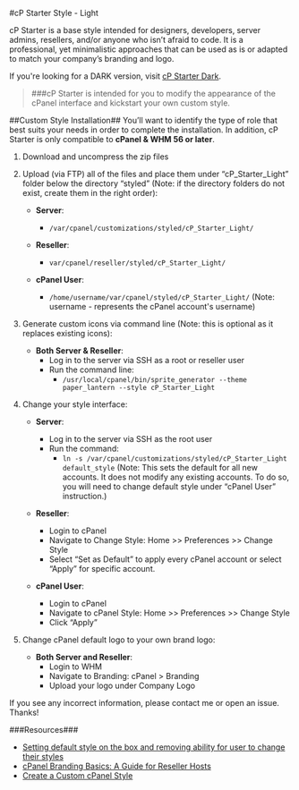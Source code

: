 #cP Starter Style - Light

cP Starter is a base style intended for designers, developers, server admins, resellers, and/or anyone who isn’t afraid to code.  It is a professional, yet minimalistic approaches that can be used as is or adapted to match your company’s branding and logo. 

If you're looking for a DARK version, visit [cP Starter Dark](https://github.com/longster/cP-Starter-Dark).

> ###cP Starter is intended for you to modify the appearance of the cPanel interface and kickstart your own custom style. 


##Custom Style Installation##
You’ll want to identify the type of role that best suits your needs in order to complete the installation. In addition, cP Starter is only compatible to **cPanel & WHM 56 or later**. 

1. Download and uncompress the zip files

2. Upload (via FTP) all of the files and place them under “cP_Starter_Light” folder below the directory “styled” (Note: if the directory folders do not exist, create them in the right order): 

    - **Server**: 
        + `/var/cpanel/customizations/styled/cP_Starter_Light/`
        
    - **Reseller**: 
        + `var/cpanel/reseller/styled/cP_Starter_Light/`
        
    - **cPanel User**: 
        + `/home/username/var/cpanel/styled/cP_Starter_Light/` (Note: username - represents the cPanel account's username)

3. Generate custom icons via command line (Note: this is optional as it replaces existing icons): 

    - **Both Server & Reseller**:
        + Log in to the server via SSH as a root or reseller user
        + Run the command line: 
            - `/usr/local/cpanel/bin/sprite_generator --theme paper_lantern --style cP_Starter_Light`

4. Change your style interface:

    - **Server**:
        + Log in to the server via SSH as the root user
        + Run the command: 
            - `ln -s /var/cpanel/customizations/styled/cP_Starter_Light default_style` (Note: This sets the default for all new accounts. It does not modify any existing accounts. To do so, you will need to change default style under “cPanel User” instruction.)
            
    - **Reseller**: 
        + Login to cPanel
        + Navigate to Change Style: Home >> Preferences >> Change Style
        + Select “Set as Default” to apply every cPanel account or select “Apply” for specific account.
        
    - **cPanel User**:
        + Login to cPanel
        + Navigate to cPanel Style: Home >> Preferences >> Change Style
        + Click “Apply”

5. Change cPanel default logo to your own brand logo:

    - **Both Server and Reseller**:
        + Login to WHM
        + Navigate to Branding:  cPanel > Branding 
        + Upload your logo under Company Logo


If you see any incorrect information, please contact me or open an issue. Thanks!


###Resources###
- [Setting default style on the box and removing ability for user to change their styles](https://blog.cpanel.com/how-to-set-a-default-style-with-paper-lantern/)
- [cPanel Branding Basics: A Guide for Reseller Hosts](https://blog.cpanel.com/cpanel-branding-basics-a-guide-for-reseller-hosts/)
- [Create a Custom cPanel Style](https://documentation.cpanel.net/display/SDK/Tutorial+-+Create+a+Custom+cPanel+Style)




